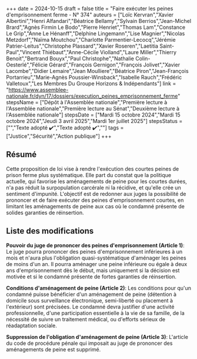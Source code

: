 +++
date = 2024-10-15
draft = false
title = "Faire exécuter les peines d'emprisonnement ferme - N° 374"
auteurs = ["Loïc Kervran","Xavier Albertini","Henri Alfandari","Béatrice Bellamy","Sylvain Berrios","Jean-Michel Brard","Agnès Firmin Le Bodo","Pierre Henriet","Thomas Lam","Constance Le Grip","Anne Le Hénanff","Delphine Lingemann","Lise Magnier","Nicolas Metzdorf","Naïma Moutchou","Charlotte Parmentier-Lecocq","Jérémie Patrier-Leitus","Christophe Plassard","Xavier Roseren","Laetitia Saint-Paul","Vincent Thiébaut","Anne-Cécile Violland","Laure Miller","Thierry Benoit","Bertrand Bouyx","Paul Christophe","Nathalie Colin-Oesterlé","Félicie Gérard","François Gernigon","François Jolivet","Xavier Lacombe","Didier Lemaire","Jean Moulliere","Béatrice Piron","Jean-François Portarrieu","Marie-Agnès Poussier-Winsback","Isabelle Rauch","Frédéric Valletoux","Les Membres Du Groupe Horizons & Indépendants"]
link = "https://www.assemblee-nationale.fr/dyn/17/dossiers/execution_peines_emprisonnement_ferme"
stepsName = ["Dépôt à l'Assemblée nationale","Première lecture à l'Assemblée nationale","Première lecture au Sénat","Deuxième lecture à l'Assemblée nationale"]
stepsDate = ["Mardi 15 octobre 2024","Mardi 15 octobre 2024","Jeudi 3 avril 2025","Mardi 1er juillet 2025"]
stepsStatus = ["","Texte adopté ✔️","Texte adopté ✔️",""]
tags = ["Justice","Sécurité","Action publique"]
+++

## Résumé

Cette proposition de loi vise à rendre l'exécution des courtes peines de prison ferme plus systématique. Elle part du constat que la politique actuelle, qui favorise les aménagements de peine pour les courtes durées, n'a pas réduit la surpopulation carcérale ni la récidive, et qu'elle crée un sentiment d'impunité. L'objectif est de redonner aux juges la possibilité de prononcer et de faire exécuter des peines d'emprisonnement courtes, en limitant les aménagements de peine aux cas où le condamné présente de solides garanties de réinsertion.

## Liste des modifications

**Pouvoir du juge de prononcer des peines d'emprisonnement (Article 1)**: Le juge pourra prononcer des peines d'emprisonnement inférieures à un mois et n'aura plus l'obligation quasi-systématique d'aménager les peines de moins d'un an. Il pourra aménager une peine inférieure ou égale à deux ans d'emprisonnement dès le début, mais uniquement si la décision est motivée et si le condamné présente de fortes garanties de réinsertion.

**Conditions d'aménagement de peine (Article 2)**: Les conditions pour qu'un condamné puisse bénéficier d'un aménagement de peine (détention à domicile sous surveillance électronique, semi-liberté ou placement à l'extérieur) sont précisées. Le condamné devra justifier d'une activité professionnelle, d'une participation essentielle à la vie de sa famille, de la nécessité de suivre un traitement médical, ou d'efforts sérieux de réadaptation sociale.

**Suppression de l'obligation d'aménagement de peine (Article 3)**: L'article du code de procédure pénale qui imposait au juge de prononcer des aménagements de peine est supprimé.
